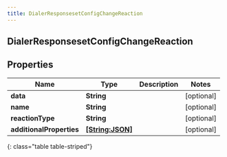 ```yaml
---
title: DialerResponsesetConfigChangeReaction
---
```

## DialerResponsesetConfigChangeReaction

## Properties

|Name | Type | Description | Notes|
|------------ | ------------- | ------------- | -------------|
| **data** | **String** |  | [optional] |
| **name** | **String** |  | [optional] |
| **reactionType** | **String** |  | [optional] |
| **additionalProperties** | [**[String:JSON]**](JSON.html) |  | [optional] |
{: class="table table-striped"}


